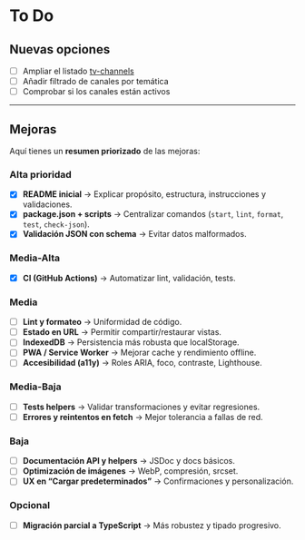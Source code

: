 # To Do

## Nuevas opciones

- [ ] Ampliar el listado [tv-channels](./json-tv/tv-channels.json)
- [ ] Añadir filtrado de canales por temática
- [ ] Comprobar si los canales están activos

----

## Mejoras

Aquí tienes un **resumen priorizado** de las mejoras:

### Alta prioridad

- [x] **README inicial** → Explicar propósito, estructura, instrucciones y validaciones.
- [x] **package.json + scripts** → Centralizar comandos (`start`, `lint`, `format`, `test`, `check-json`).
- [x] **Validación JSON con schema** → Evitar datos malformados.

### Media-Alta

- [x] **CI (GitHub Actions)** → Automatizar lint, validación, tests.

### Media

- [ ] **Lint y formateo** → Uniformidad de código.
- [ ] **Estado en URL** → Permitir compartir/restaurar vistas.
- [ ] **IndexedDB** → Persistencia más robusta que localStorage.
- [ ] **PWA / Service Worker** → Mejorar cache y rendimiento offline.
- [ ] **Accesibilidad (a11y)** → Roles ARIA, foco, contraste, Lighthouse.

### Media-Baja

- [ ] **Tests helpers** → Validar transformaciones y evitar regresiones.
- [ ] **Errores y reintentos en fetch** → Mejor tolerancia a fallas de red.

### Baja

- [ ] **Documentación API y helpers** → JSDoc y docs básicos.
- [ ] **Optimización de imágenes** → WebP, compresión, srcset.
- [ ] **UX en “Cargar predeterminados”** → Confirmaciones y personalización.

### Opcional

- [ ] **Migración parcial a TypeScript** → Más robustez y tipado progresivo.
